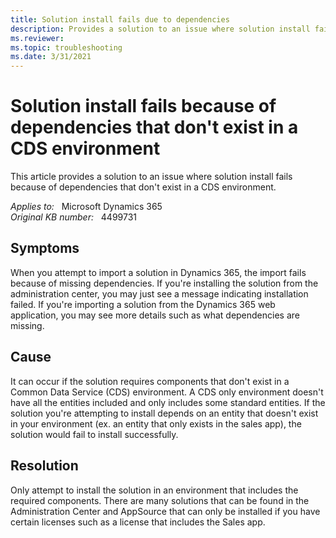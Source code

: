 ```yaml
---
title: Solution install fails due to dependencies
description: Provides a solution to an issue where solution install fails because of dependencies that don't exist in a CDS environment.
ms.reviewer: 
ms.topic: troubleshooting
ms.date: 3/31/2021
---
```

# Solution install fails because of dependencies that don't exist in a CDS environment

This article provides a solution to an issue where solution install fails because of dependencies that don't exist in a CDS environment.

_Applies to:_ &nbsp; Microsoft Dynamics 365  
_Original KB number:_ &nbsp; 4499731

## Symptoms

When you attempt to import a solution in Dynamics 365, the import fails because of missing dependencies. If you're installing the solution from the administration center, you may just see a message indicating installation failed. If you're importing a solution from the Dynamics 365 web application, you may see more details such as what dependencies are missing.

## Cause

It can occur if the solution requires components that don't exist in a Common Data Service (CDS) environment. A CDS only environment doesn't have all the entities included and only includes some standard entities. If the solution you're attempting to install depends on an entity that doesn't exist in your environment (ex. an entity that only exists in the sales app), the solution would fail to install successfully.

## Resolution

Only attempt to install the solution in an environment that includes the required components. There are many solutions that can be found in the Administration Center and AppSource that can only be installed if you have certain licenses such as a license that includes the Sales app.
